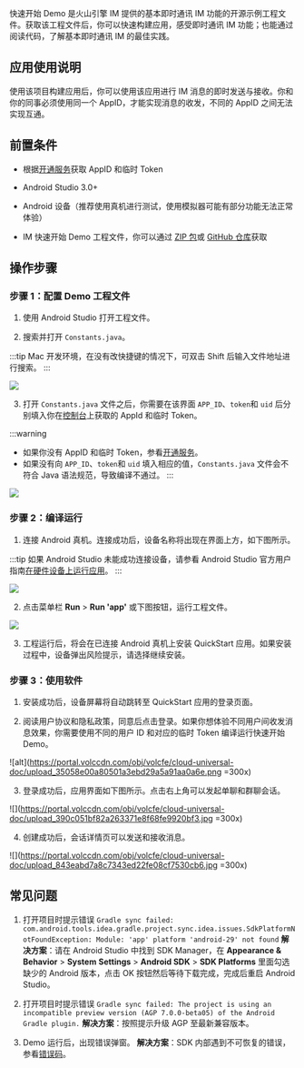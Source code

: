 快速开始 Demo 是火山引擎 IM 提供的基本即时通讯 IM 功能的开源示例工程文件。获取该工程文件后，你可以快速构建应用，感受即时通讯 IM 功能；也能通过阅读代码，了解基本即时通讯 IM 的最佳实践。

## 应用使用说明

使用该项目构建应用后，你可以使用该应用进行 IM 消息的即时发送与接收。你和你的同事必须使用同一个 AppID，才能实现消息的收发，不同的 AppID 之间无法实现互通。

## 前置条件

- 根据[开通服务](https://www.volcengine.com/docs/6348/291042)获取 AppID 和临时 Token
	
- Android Studio 3.0+
	
- Android 设备（推荐使用真机进行测试，使用模拟器可能有部分功能无法正常体验）

- IM 快速开始 Demo 工程文件，你可以通过 [ZIP 包](https://www.volcengine.com/docs/6348/273865#%E4%B8%8B%E8%BD%BD%E5%BF%AB%E9%80%9F%E5%BC%80%E5%A7%8B-demo)或 [GitHub 仓库](https://github.com/volcengine/VolcEngineIM/tree/main/Android/QuickStart_Demo)获取
	

## 操作步骤

### 步骤 1：配置 Demo 工程文件

1. 使用 Android Studio 打开工程文件。
	
2. 搜索并打开 `Constants.java`。
	
:::tip
Mac 开发环境，在没有改快捷键的情况下，可双击 Shift 后输入文件地址进行搜索。
:::

![](https://portal.volccdn.com/obj/volcfe/cloud-universal-doc/upload_59cc7bb81e0dc41b6ae8820fc3551222.png)

3. 打开 `Constants.java` 文件之后，你需要在该界面 `APP_ID`、`token`和 `uid` 后分别填入你在[控制台](https://console.volcengine.com/rtc/im/appManage)上获取的 AppId 和临时 Token。
	
:::warning

- 如果你没有 AppID 和临时 Token，参看[开通服务](https://www.volcengine.com/docs/6348/291042)。
- 如果没有向 `APP_ID`、`token`和 `uid` 填入相应的值，`Constants.java` 文件会不符合 Java 语法规范，导致编译不通过。
:::

![](https://portal.volccdn.com/obj/volcfe/cloud-universal-doc/upload_ac07fbedbc0b79f6660a3e5eea402320.png)

### 步骤 2：编译运行

1. 连接 Android 真机。连接成功后，设备名称将出现在界面上方，如下图所示。
	
:::tip
如果 Android Studio 未能成功连接设备，请参看 Android Studio 官方用户指南[在硬件设备上运行应用](https://developer.android.com/studio/run/device)。
:::


![](https://portal.volccdn.com/obj/volcfe/cloud-universal-doc/upload_6f593389f512975a61b76183deff1ce3.png)

2. 点击菜单栏 **Run** > **Run 'app'**  或下图按钮，运行工程文件。
	

![](https://portal.volccdn.com/obj/volcfe/cloud-universal-doc/upload_75a87a6b6ed86ba1d628e68b6f27b48a.png)

3. 工程运行后，将会在已连接 Android 真机上安装 QuickStart 应用。如果安装过程中，设备弹出风险提示，请选择继续安装。
	

### 步骤 3：使用软件

1. 安装成功后，设备屏幕将自动跳转至 QuickStart 应用的登录页面。
	
2. 阅读用户协议和隐私政策，同意后点击登录。如果你想体验不同用户间收发消息效果，你需要使用不同的用户 ID 和对应的临时 Token 编译运行快速开始 Demo。

![alt](https://portal.volccdn.com/obj/volcfe/cloud-universal-doc/upload_35058e00a80501a3ebd29a5a91aa0a6e.png =300x)
	
3. 登录成功后，应用界面如下图所示。点击右上角可以发起单聊和群聊会话。
	
![](https://portal.volccdn.com/obj/volcfe/cloud-universal-doc/upload_390c051bf82a263371e8f68fe9920bf3.jpg =300x)

4. 创建成功后，会话详情页可以发送和接收消息。
	
![](https://portal.volccdn.com/obj/volcfe/cloud-universal-doc/upload_843eabd7a8c7343ed22fe08cf7530cb6.jpg =300x)

## 常见问题

1. 打开项目时提示错误 `Gradle sync failed: com.android.tools.idea.gradle.project.sync.idea.issues.SdkPlatformNotFoundException: Module: 'app' platform 'android-29' not found` 
**解决方案**：请在 Android Studio 中找到 SDK Manager，在 **Appearance & Behavior** > **System** **Settings** > **Android SDK** > **SDK Platforms** 里面勾选缺少的 Android 版本，点击 OK 按钮然后等待下载完成，完成后重启 Android Studio。
	
2. 打开项目时提示错误 `Gradle sync failed: The project is using an incompatible preview version (AGP 7.0.0-beta05) of the Android Gradle plugin.`
**解决方案**：按照提示升级 AGP 至最新兼容版本。
	
3. Demo 运行后，出现错误弹窗。
**解决方案**：SDK 内部遇到不可恢复的错误，参看[错误码](https://www.volcengine.com/docs/6348/293452)。